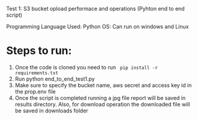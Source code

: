 Test 1: S3 bucket opload performace and operations (Pyhton end to end script)

Programming Language Used: Python
OS: Can run on windows and Linux


# Steps to run:

1. Once the code is cloned you need to run ``` pip install -r requirements.txt```
2. Run python end_to_end_test1.py
3. Make sure to specify the bucket name, aws secret and access key id in the prop.env file
4. Once the script is completed running a jpg file report will be saved in results directory. Also, for download operation the downloaded file will be saved in downloads folder


